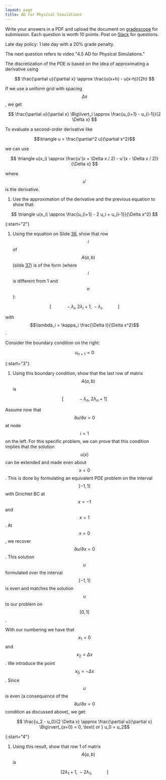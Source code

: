```yaml
---
layout: page
title: AD for Physical Simulations
--- 
```


Write your answers in a PDF and upload the document on [gradescope](https://www.gradescope.com/courses/102338) for submission. Each question is worth 10 points. Post on [Slack](https://stanford.enterprise.slack.com/) for questions.

Late day policy: 1 late day with a 20% grade penalty.

The next question refers to video "4.5 AD for Physical Simulations."

The discretization of the PDE is based on the idea of approximating a derivative using

$$ \frac{\partial u}{\partial x} \approx \frac{u(x+h) - u(x-h)}{2h} $$

If we use a uniform grid with spacing $$\Delta x$$, we get

$$ \frac{\partial u}{\partial x} \Big\lvert_i \approx \frac{u_{i+1} - u_{i-1}}{2 \Delta x} $$

To evaluate a second-order derivative like 

$$\triangle u = \frac{\partial^2 u}{\partial x^2}$$

we can use

$$ \triangle u(x_i) \approx \frac{u'(x + \Delta x / 2) - u'(x - \Delta x / 2)}{\Delta x} $$

where $$u'$$ is the derivative.

1. Use the approximation of the derivative and the previous equation to show that:

$$ \triangle u(x_i) \approx \frac{u_{i+1} - 2 u_i + u_{i-1}}{\Delta x^2} $$

{:start="2"}
1. Using the equation on Slide [36](https://ericdarve.github.io/cme216-spring-2020/Slides/AD/AD.pdf#page=40), show that row $$i$$ of $$A(a,b)$$ (slide [37](https://ericdarve.github.io/cme216-spring-2020/Slides/AD/AD.pdf#page=41)) is of the form (where $$i$$ is different from 1 and $$n$$):

$$ [ \hspace{3em} -\lambda_i, \; 2 \lambda_i + 1, \; - \lambda_i, \hspace{3em}] $$

with $$\lambda_i = \kappa_i \frac{\Delta t}{\Delta x^2}$$.

Consider the boundary condition on the right:

$$ u_{n+1} = 0 $$

{:start="3"}
1. Using this boundary condition, show that the last row of matrix $$A(a,b)$$ is 

$$ [ \hspace{3em} -\lambda_n, \; 2 \lambda_n + 1] $$

Assume now that $$\partial u / \partial x = 0$$ at node $$i = 1$$ on the left. For this specific problem, we can prove that this condition implies that the solution $$u(x)$$ can be extended and made even about $$x=0$$. This is done by formulating an equivalent PDE problem on the interval $$[-1,1]$$ with Dirichlet BC at $$x=-1$$ and $$x=1$$. At $$x=0$$, we recover $$\partial u / \partial x = 0$$. This solution $$u$$ formulated over the interval $$[-1,1]$$ is even and matches the solution $$u$$ to our problem on $$[0,1]$$.

With our numbering we have that $$x_1 = 0$$ and $$x_2 = \Delta x$$. We introduce the point $$x_0 = -\Delta x$$. Since $$u$$ is even (a consequence of the $$\partial u / \partial x = 0$$ condition as discussed above), we get:

$$ \frac{u_2 - u_0}{2 \Delta x} \approx \frac{\partial u}{\partial x} \Big\rvert_{x=0} = 0, \text{ or } u_0 = u_2$$

{:start="4"}
1. Using this result, show that row 1 of matrix $$A(a,b)$$ is 

$$ [ 2 \lambda_1 + 1, \; - 2 \lambda_1, \hspace{3em}] $$